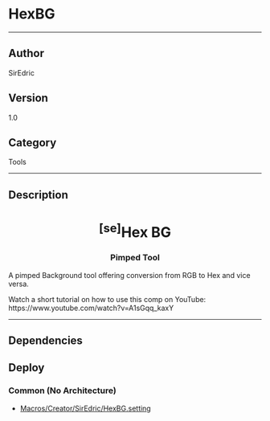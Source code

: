 # HexBG
___

## Author
SirEdric

## Version
1.0

## Category
Tools

___

## Description
<h1 align="center"><sup>&#91;se&#93;</sup>Hex BG</h1>

<h3 align="center"> Pimped Tool</h3>

<p>A pimped Background tool offering conversion from RGB to Hex and vice versa.</p>

<p>Watch a short tutorial on how to use this comp on YouTube:<br>
https://www.youtube.com/watch?v=A1sGqq_kaxY</p>

___

## Dependencies

## Deploy

### Common (No Architecture)

<ul>
<li><a href="https://gitlab.com/WeSuckLess/Reactor/-/blob/master/Atoms/com.SirEdric.HexBG/Macros/Creator/SirEdric/HexBG.setting?ref_type=heads">Macros/Creator/SirEdric/HexBG.setting</a></li>
</ul>
